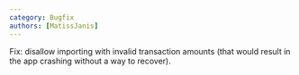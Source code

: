 ```yaml
---
category: Bugfix
authors: [MatissJanis]
---
```


Fix: disallow importing with invalid transaction amounts (that would result in the app crashing without a way to recover).
